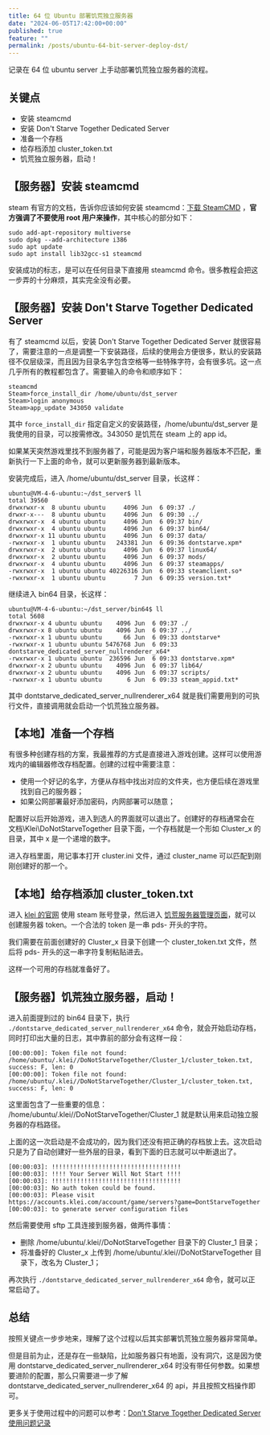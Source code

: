 ```yaml
---
title: 64 位 Ubuntu 部署饥荒独立服务器
date: "2024-06-05T17:42:00+00:00"
published: true
feature: ""
permalink: /posts/ubuntu-64-bit-server-deploy-dst/
---
```


记录在 64 位 ubuntu server 上手动部署饥荒独立服务器的流程。

## 关键点

- 安装 steamcmd
- 安装 Don't Starve Together Dedicated Server
- 准备一个存档
- 给存档添加 cluster_token.txt
- 饥荒独立服务器，启动！

## 【服务器】安装 steamcmd

steam 有官方的文档，告诉你应该如何安装 steamcmd：[下载 SteamCMD](https://developer.valvesoftware.com/wiki/SteamCMD:zh-cn#Linux) ，**官方强调了不要使用 root 用户来操作**，其中核心的部分如下：

```shell
sudo add-apt-repository multiverse
sudo dpkg --add-architecture i386
sudo apt update
sudo apt install lib32gcc-s1 steamcmd
```

安装成功的标志，是可以在任何目录下直接用 steamcmd 命令。很多教程会把这一步弄的十分麻烦，其实完全没有必要。

## 【服务器】安装 Don't Starve Together Dedicated Server

有了 steamcmd 以后，安装 Don't Starve Together Dedicated Server 就很容易了，需要注意的一点是调整一下安装路径，后续的使用会方便很多，默认的安装路径不仅层级深，而且因为目录名字包含空格等一些特殊字符，会有很多坑。这一点几乎所有的教程都包含了。需要输入的命令和顺序如下：

```shell
steamcmd
Steam>force_install_dir /home/ubuntu/dst_server
Steam>login anonymous
Steam>app_update 343050 validate
```

其中 `force_install_dir` 指定自定义的安装路径，/home/ubuntu/dst_server 是我使用的目录，可以按需修改。343050 是饥荒在 steam 上的 app id。

如果某天突然游戏里找不到服务器了，可能是因为客户端和服务器版本不匹配，重新执行一下上面的命令，就可以更新服务器到最新版本。

安装完成后，进入 /home/ubuntu/dst_server 目录，长这样：

```shell
ubuntu@VM-4-6-ubuntu:~/dst_server$ ll
total 39560
drwxrwxr-x  8 ubuntu ubuntu     4096 Jun  6 09:37 ./
drwxr-x---  8 ubuntu ubuntu     4096 Jun  6 09:30 ../
drwxrwxr-x  4 ubuntu ubuntu     4096 Jun  6 09:37 bin/
drwxrwxr-x  4 ubuntu ubuntu     4096 Jun  6 09:37 bin64/
drwxrwxr-x 11 ubuntu ubuntu     4096 Jun  6 09:37 data/
-rwxrwxr-x  1 ubuntu ubuntu   243381 Jun  6 09:36 dontstarve.xpm*
drwxrwxr-x  2 ubuntu ubuntu     4096 Jun  6 09:37 linux64/
drwxrwxr-x  2 ubuntu ubuntu     4096 Jun  6 09:37 mods/
drwxrwxr-x  4 ubuntu ubuntu     4096 Jun  6 09:37 steamapps/
-rwxrwxr-x  1 ubuntu ubuntu 40226316 Jun  6 09:33 steamclient.so*
-rwxrwxr-x  1 ubuntu ubuntu        7 Jun  6 09:35 version.txt*
```

继续进入 bin64 目录，长这样：

```shell
ubuntu@VM-4-6-ubuntu:~/dst_server/bin64$ ll
total 5608
drwxrwxr-x 4 ubuntu ubuntu    4096 Jun  6 09:37 ./
drwxrwxr-x 8 ubuntu ubuntu    4096 Jun  6 09:37 ../
-rwxrwxr-x 1 ubuntu ubuntu      66 Jun  6 09:33 dontstarve*
-rwxrwxr-x 1 ubuntu ubuntu 5476768 Jun  6 09:33 dontstarve_dedicated_server_nullrenderer_x64*
-rwxrwxr-x 1 ubuntu ubuntu  236596 Jun  6 09:33 dontstarve.xpm*
drwxrwxr-x 2 ubuntu ubuntu    4096 Jun  6 09:37 lib64/
drwxrwxr-x 2 ubuntu ubuntu    4096 Jun  6 09:37 scripts/
-rwxrwxr-x 1 ubuntu ubuntu       6 Jun  6 09:33 steam_appid.txt*
```

其中 dontstarve_dedicated_server_nullrenderer_x64 就是我们需要用到的可执行文件，直接调用就会启动一个饥荒独立服务器。

## 【本地】准备一个存档

有很多种创建存档的方案，我最推荐的方式是直接进入游戏创建。这样可以使用游戏内的编辑器修改存档配置。创建的过程中需要注意：

- 使用一个好记的名字，方便从存档中找出对应的文件夹，也方便后续在游戏里找到自己的服务器；
- 如果公网部署最好添加密码，内网部署可以随意；

配置好以后开始游戏，进入到选人的界面就可以退出了。创建好的存档通常会在 文档\\Klei\\DoNotStarveTogether 目录下面，一个存档就是一个形如 Cluster_x 的目录，其中 x 是一个递增的数字。

进入存档里面，用记事本打开 cluster.ini 文件，通过 cluster_name 可以匹配到刚刚创建好的那一个。

## 【本地】给存档添加 cluster_token.txt

进入 [klei 的官网](https://accounts.klei.com) 使用 steam 账号登录，然后进入 [饥荒服务器管理页面](https://accounts.klei.com/account/game/servers?game=DontStarveTogether)，就可以创建服务器 token。一个合法的 token 是一串 pds- 开头的字符。

我们需要在前面创建好的 Cluster_x 目录下创建一个 cluster_token.txt 文件，然后将 pds- 开头的这一串字符复制粘贴进去。

这样一个可用的存档就准备好了。

## 【服务器】饥荒独立服务器，启动！

进入前面提到过的 bin64 目录下，执行 `./dontstarve_dedicated_server_nullrenderer_x64` 命令，就会开始启动存档，同时打印出大量的日志，其中靠前的部分会有这样一段：

```shell
[00:00:00]: Token file not found: /home/ubuntu/.klei//DoNotStarveTogether/Cluster_1/cluster_token.txt, success: F, len: 0
[00:00:00]: Token file not found: /home/ubuntu/.klei//DoNotStarveTogether/Cluster_1/cluster_token.txt, success: F, len: 0
```

这里面包含了一些重要的信息： /home/ubuntu/.klei//DoNotStarveTogether/Cluster_1 就是默认用来启动独立服务器的存档路径。

上面的这一次启动是不会成功的，因为我们还没有把正确的存档放上去。这次启动只是为了自动创建好一些外层的目录，看到下面的日志就可以中断退出了。

```shell
[00:00:03]: !!!!!!!!!!!!!!!!!!!!!!!!!!!!!!!!!!!!
[00:00:03]: !!!! Your Server Will Not Start !!!!
[00:00:03]: !!!!!!!!!!!!!!!!!!!!!!!!!!!!!!!!!!!!
[00:00:03]: No auth token could be found.
[00:00:03]: Please visit https://accounts.klei.com/account/game/servers?game=DontStarveTogether
[00:00:03]: to generate server configuration files
```

然后需要使用 sftp 工具连接到服务器，做两件事情：

- 删除 /home/ubuntu/.klei//DoNotStarveTogether 目录下的 Cluster_1 目录；
- 将准备好的 Cluster_x 上传到 /home/ubuntu/.klei//DoNotStarveTogether 目录下，改名为 Cluster_1；

再次执行 `./dontstarve_dedicated_server_nullrenderer_x64` 命令，就可以正常启动了。

## 总结

按照关键点一步步地来，理解了这个过程以后其实部署饥荒独立服务器非常简单。

但是目前为止，还是存在一些缺陷，比如服务器只有地面，没有洞穴，这是因为使用 dontstarve_dedicated_server_nullrenderer_x64 时没有带任何参数。如果想要进阶的配置，那么只需要进一步了解 dontstarve_dedicated_server_nullrenderer_x64 的 api，并且按照文档操作即可。

更多关于使用过程中的问题可以参考：[Don't Starve Together Dedicated Server 使用问题记录](/posts/dst-dedicated-server/)
